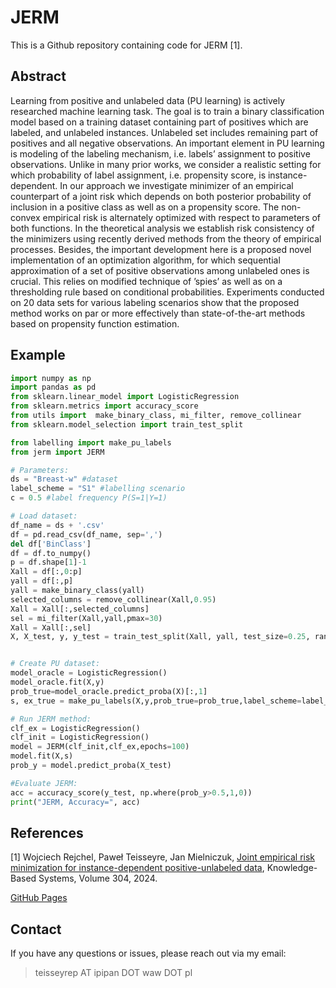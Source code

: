 # JERM

This is a Github repository containing code for JERM [1].


## Abstract ##

Learning from positive and unlabeled data (PU learning) is actively researched machine learning task. The goal is to train a binary classification model based on a training dataset containing part of positives which are labeled, and unlabeled instances. Unlabeled set includes remaining part of positives and all negative observations. An important element in PU learning is modeling of the labeling mechanism, i.e. labels’ assignment to positive observations. Unlike in many prior works, we consider a realistic setting for which probability of label assignment, i.e. propensity score, is instance-dependent. In our approach we investigate minimizer of an empirical counterpart of a joint risk which depends on both posterior probability of inclusion in a positive class as well as on a propensity score. The non-convex empirical risk is alternately optimized with respect to parameters of both functions. In the theoretical analysis we establish risk consistency of the minimizers using recently derived methods from the theory of empirical processes. Besides, the important development here is a proposed novel implementation of an optimization algorithm, for which sequential approximation of a set of positive observations among unlabeled ones is crucial. This relies on modified technique of ’spies’ as well as on a thresholding rule based on conditional probabilities. Experiments conducted on 20 data sets for various labeling scenarios show that the proposed method works on par or more effectively than state-of-the-art methods based on propensity function estimation.


Example
--------
```python
import numpy as np
import pandas as pd
from sklearn.linear_model import LogisticRegression
from sklearn.metrics import accuracy_score
from utils import  make_binary_class, mi_filter, remove_collinear
from sklearn.model_selection import train_test_split

from labelling import make_pu_labels
from jerm import JERM

# Parameters:
ds = "Breast-w" #dataset
label_scheme = "S1" #labelling scenario
c = 0.5 #label frequency P(S=1|Y=1)

# Load dataset:
df_name = ds + '.csv'
df = pd.read_csv(df_name, sep=',')
del df['BinClass']
df = df.to_numpy()
p = df.shape[1]-1
Xall = df[:,0:p]
yall = df[:,p]
yall = make_binary_class(yall)
selected_columns = remove_collinear(Xall,0.95)
Xall = Xall[:,selected_columns]
sel = mi_filter(Xall,yall,pmax=30)
Xall = Xall[:,sel]
X, X_test, y, y_test = train_test_split(Xall, yall, test_size=0.25, random_state=42)


# Create PU dataset:
model_oracle = LogisticRegression()
model_oracle.fit(X,y)
prob_true=model_oracle.predict_proba(X)[:,1]
s, ex_true = make_pu_labels(X,y,prob_true=prob_true,label_scheme=label_scheme,c=c)    

# Run JERM method:
clf_ex = LogisticRegression()
clf_init = LogisticRegression()
model = JERM(clf_init,clf_ex,epochs=100) 
model.fit(X,s)
prob_y = model.predict_proba(X_test) 

#Evaluate JERM:
acc = accuracy_score(y_test, np.where(prob_y>0.5,1,0))
print("JERM, Accuracy=", acc)

```
## References
[1] Wojciech Rejchel, Paweł Teisseyre, Jan Mielniczuk, [Joint empirical risk minimization for instance-dependent positive-unlabeled data](https://www.sciencedirect.com/science/article/pii/S0950705124010785), Knowledge-Based Systems, Volume 304, 2024.

[GitHub Pages](https://pages.github.com/)

## Contact

If you have any questions or issues, please reach out via my email:

> teisseyrep AT ipipan DOT waw DOT pl
